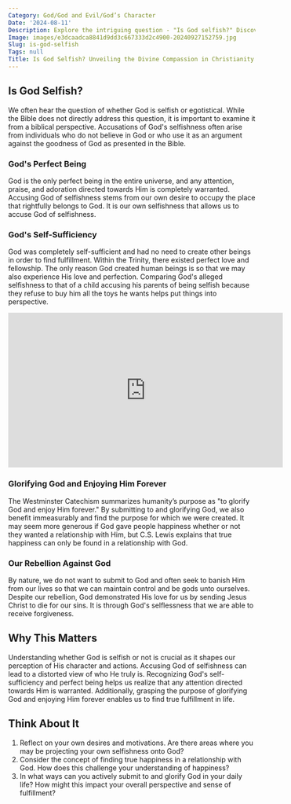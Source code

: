 ```yaml
---
Category: God/God and Evil/God’s Character
Date: '2024-08-11'
Description: Explore the intriguing question - "Is God selfish?" Discover diverse perspectives on this thought-provoking topic.
Image: images/e3dcaadca8841d9dd3c667333d2c4900-20240927152759.jpg
Slug: is-god-selfish
Tags: null
Title: Is God Selfish? Unveiling the Divine Compassion in Christianity
---
```


## Is God Selfish?

We often hear the question of whether God is selfish or egotistical. While the Bible does not directly address this question, it is important to examine it from a biblical perspective. Accusations of God's selfishness often arise from individuals who do not believe in God or who use it as an argument against the goodness of God as presented in the Bible.

### God's Perfect Being

God is the only perfect being in the entire universe, and any attention, praise, and adoration directed towards Him is completely warranted. Accusing God of selfishness stems from our own desire to occupy the place that rightfully belongs to God. It is our own selfishness that allows us to accuse God of selfishness. 

### God's Self-Sufficiency

God was completely self-sufficient and had no need to create other beings in order to find fulfillment. Within the Trinity, there existed perfect love and fellowship. The only reason God created human beings is so that we may also experience His love and perfection. Comparing God's alleged selfishness to that of a child accusing his parents of being selfish because they refuse to buy him all the toys he wants helps put things into perspective.


<iframe width="560" height="315" src="https://www.youtube.com/embed/I2aAy6-w2HU" frameborder="0" allow="autoplay; encrypted-media" allowfullscreen></iframe>


### Glorifying God and Enjoying Him Forever

The Westminster Catechism summarizes humanity’s purpose as "to glorify God and enjoy Him forever." By submitting to and glorifying God, we also benefit immeasurably and find the purpose for which we were created. It may seem more generous if God gave people happiness whether or not they wanted a relationship with Him, but C.S. Lewis explains that true happiness can only be found in a relationship with God. 

### Our Rebellion Against God

By nature, we do not want to submit to God and often seek to banish Him from our lives so that we can maintain control and be gods unto ourselves. Despite our rebellion, God demonstrated His love for us by sending Jesus Christ to die for our sins. It is through God's selflessness that we are able to receive forgiveness.

## Why This Matters

Understanding whether God is selfish or not is crucial as it shapes our perception of His character and actions. Accusing God of selfishness can lead to a distorted view of who He truly is. Recognizing God's self-sufficiency and perfect being helps us realize that any attention directed towards Him is warranted. Additionally, grasping the purpose of glorifying God and enjoying Him forever enables us to find true fulfillment in life.

## Think About It

1. Reflect on your own desires and motivations. Are there areas where you may be projecting your own selfishness onto God?
2. Consider the concept of finding true happiness in a relationship with God. How does this challenge your understanding of happiness?
3. In what ways can you actively submit to and glorify God in your daily life? How might this impact your overall perspective and sense of fulfillment?